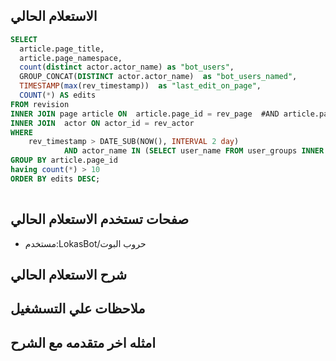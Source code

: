 
## الاستعلام الحالي 
```sql
SELECT
  article.page_title,
  article.page_namespace,
  count(distinct actor.actor_name) as "bot_users",
  GROUP_CONCAT(DISTINCT actor.actor_name)  as "bot_users_named",
  TIMESTAMP(max(rev_timestamp))  as "last_edit_on_page",
  COUNT(*) AS edits
FROM revision
INNER JOIN page article ON  article.page_id = rev_page  #AND article.page_namespace = 0
INNER JOIN  actor ON actor_id = rev_actor
WHERE 
	rev_timestamp > DATE_SUB(NOW(), INTERVAL 2 day)
            AND actor_name IN (SELECT user_name FROM user_groups INNER JOIN user ON user_id = ug_user WHERE ug_group = 'bot')
GROUP BY article.page_id
having count(*) > 10
ORDER BY edits DESC;
  
```
## صفحات تستخدم الاستعلام الحالي
 * مستخدم:LokasBot/حروب البوت 
 
## شرح الاستعلام الحالي
## ملاحظات علي التسشغيل
## امثله اخر متقدمه مع الشرح

